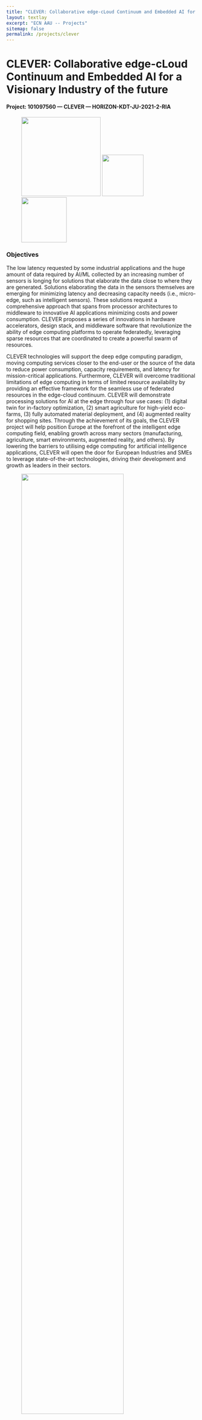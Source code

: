 ```yaml
---
title: "CLEVER: Collaborative edge-cLoud Continuum and Embedded AI for a Visionary Industry of the future"
layout: textlay
excerpt: "ECN AAU -- Projects"
sitemap: false
permalink: /projects/clever
---
```


# CLEVER: Collaborative edge-cLoud Continuum and Embedded AI for a Visionary Industry of the future
#### Project: 101097560 — CLEVER — HORIZON-KDT-JU-2021-2-RIA
<figure class="fourth">
  <img src="{{ site.url }}{{ site.baseurl }}/images/logopic/logo-eu-cofunded.png" style="width: 210px">
  <img src="{{ site.url }}{{ site.baseurl }}/images/logopic/logo-kdt-ju.gif" style="width: 110px">
  <img src="{{ site.url }}{{ site.baseurl }}/images/logopic/logo_ifd.png" style="width: 120px">
</figure>

### Objectives

The low latency requested by some industrial applications and the huge amount of data required by AI/ML collected by an
increasing number of sensors is longing for solutions that elaborate the data close to where they are generated.
Solutions elaborating the data in the sensors themselves are emerging for minimizing latency and decreasing capacity
needs (i.e., micro-edge, such as intelligent sensors). These solutions request a comprehensive approach that spans from
processor architectures to middleware to innovative AI applications minimizing costs and power consumption.
CLEVER proposes a series of innovations in hardware accelerators, design stack, and middleware software that
revolutionize the ability of edge computing platforms to operate federatedly, leveraging sparse resources that are
coordinated to create a powerful swarm of resources.

CLEVER technologies will support the deep edge computing paradigm,
moving computing services closer to the end-user or the source of the data to reduce power consumption, capacity
requirements, and latency for mission-critical applications. Furthermore, CLEVER will overcome traditional limitations
of edge computing in terms of limited resource availability by providing an effective framework for the seamless use of
federated resources in the edge-cloud continuum. CLEVER will demonstrate processing solutions for AI at the edge through
four use cases: (1) digital twin for in-factory optimization, (2) smart agriculture for high-yield eco-farms, (3) fully
automated material deployment, and (4) augmented reality for shopping sites. Through the achievement of its goals, the
CLEVER project will help position Europe at the forefront of the intelligent edge computing field, enabling growth
across many sectors (manufacturing, agriculture, smart environments, augmented reality, and others). By lowering the
barriers to utilising edge computing for artificial intelligence applications, CLEVER will open the door for European
Industries and SMEs to leverage state-of-the-art technologies, driving their development and growth as leaders in their
sectors.

<figure>
<img src="{{ site.url }}{{ site.baseurl }}/images/respic/clever-architecture.png" width="80%">
</figure>

### Activities

The CLEVER project is structured into seven Work Packages (WPs) to systematically achieve its objectives. WP1 oversees
project management, ensuring effective administration, financial coordination, technical guidance, and risk management.
WP2 defines the technical and architectural requirements for the CLEVER solution, including detailed KPIs and system
specifications for four key use cases, and outlines how enabling technologies will integrate. This work supports WP3,
which develops innovative hardware accelerators like RISC-V-based processors and communication tools for low-power
environments, along with necessary firmware. WP4 focuses on creating middleware for efficient resource management,
connectivity, and system trustworthiness, supporting both WP3’s hardware and broader edge computing applications. WP5
develops AI-driven applications that leverage the hardware and middleware from WP3 and WP4, focusing on resource
management and optimization. WP6 provides the infrastructure for testing and integrating the technologies from WP3, WP4,
and WP5, validating the overall CLEVER solution against defined KPIs. Finally, WP7 handles the dissemination,
exploitation, and standardization of project results, working alongside WP1 to ensure successful communication and
adoption of the project’s innovations.

### Impact

CLEVER expected impact is multifold. From the scientific viewpoint, CLEVER will contribute to i) consolidating
the knowledge in HW acceleration technologies, advancing state of the art; ii) the adoption of RISC-V and
power-efficient HW, iii) the development of middleware and AI applications for new services exploiting the edge-cloud
continuum iv) to sustain the presence of EU researchers in organize key events in leading conferences in the field; v)
to sustain the development of young researchers’ careers with access to research infrastructures; vi) the further
adoption of open access, good practices in research data management, responsible use of AI/ML and systematic use of open
and standard interfaces.

From the economic viewpoint CLEVER will contribute to i) further consolidating the European position in the industrial
environment, ii) OpEx and CapEx savings; iii) the active exploitation of innovation in HW accelerated systems and
services; iv) the Integration in system vendors and SMEs new products and solutions; v) tangible contributions to market
growth.

From the societal viewpoint, CLEVER will contribute to i) transfer skills, training, and knowledge management in HW
acceleration, middleware, network softwarization, AI/ML; ii) increase support KDT KVIs; iii) contribute to fairness and
digital inclusion; and UN Sustainable Development Goals (sustainable economic growth; resilient infrastructure), low
carbon lifestyles; iv) to implement flexible platforms for services at competitive prices, and v) to enable new
applications such as virtual and augmented reality (VR/AR) or the Metaverse.

### Partners

1. Scuola Superiore DI Studi Universitari E Diperfezionamento S ANNA IT (Coordinator)
2. EMC Information Systems International Unlimited Company, Ireland
3. Synopsys Netherlands BV, Netherlands
4. Eccenca GmbH, Germany
5. Technische Universiteit Eindhoven, Netherlands
6. Agricolus S.R.L., Italy
7. Aalborg Universitet, Denmark
8. Gottfried Wilhelm Leibniz Universitaet Hannover, Germany
9. Consorzio Nazionale Interuniversitario Per Le Telecomunicazioni, Italy
10. Cortus, France
11. Bayerische Motoren Werke Aktiengesellschaft, Germany
12. NVIDIA GmbH, Germany
13. Golfe APS, Denmark
14. Ethnicon Metsovion Polytechnion, Greece
15. Italtel SPA, Italy
16. Hochschule Fuer Technik Und Wirtschaft Dresden, Germany
17. Innatera Nanosystems BV, Netherlands
18. Fraunhofer Gesellschaft Zur Foerderung Der Angewandten Forschung EV, Germany
19. University College Cork - National University Of Ireland, Cork, Ireland
20. Mellanox Technologies Ltd - MLNX, Israel

|                                               |                                                                                                                                      |
|-----------------------------------------------|--------------------------------------------------------------------------------------------------------------------------------------|
| **People involved**:                          | Sokol Kosta (PI), Nikhil Bhagwatrao Gaikwad (Postdoc), Ralf Lübben (Visiting researcher), Nickels Witte (Research assistant)         |
| **Funding source**:                           | EU Key Digital Technologies Joint Undertaking (KDT JU) and its members including top-up funding by the Innovation Fund Denmark (IFD) |
| **Budget**:                                   | 14 974 655,00M EUR (EU contribution € 4 497 177,77)                                                                                  |
| **Duration**:                                 | 01/01/2023 → 31/12/2025                                                                                                              |
| **Project website**:                          | [https://www.cleverproject.eu/](https://www.cleverproject.eu/)                                                                       |
| **Website at CORDIS (Horizon Europe)**:       | [https://cordis.europa.eu/project/id/101097560](https://cordis.europa.eu/project/id/101097560/)                                      |
| **Website at Innovation Fund Denmark (IFD)**: | [https://innovationsfonden.dk/da](https://innovationsfonden.dk/da)                                                                   |

<figure class="fourth">
  <img src="{{ site.url }}{{ site.baseurl }}/images/logopic/logo-eu-cofunded.png" style="width: 210px">
  <img src="{{ site.url }}{{ site.baseurl }}/images/logopic/logo-kdt-ju.gif" style="width: 110px">
  <img src="{{ site.url }}{{ site.baseurl }}/images/logopic/logo_ifd.png" style="width: 120px">
</figure>

#### Project: 101097560 — CLEVER — HORIZON-KDT-JU-2021-2-RIA